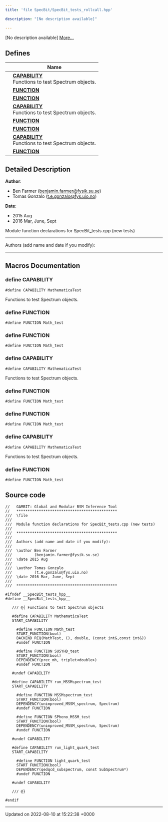 ```yaml
---
title: 'file SpecBit/SpecBit_tests_rollcall.hpp'

description: "[No description available]"

---
```







[No description available] [More...](#detailed-description)

## Defines

|                | Name           |
| -------------- | -------------- |
|  | **[CAPABILITY](/documentation/code/gambit_2.2/files/specbit__tests__rollcall_8hpp/#define-capability)** <br>Functions to test Spectrum objects.  |
|  | **[FUNCTION](/documentation/code/gambit_2.2/files/specbit__tests__rollcall_8hpp/#define-function)**  |
|  | **[FUNCTION](/documentation/code/gambit_2.2/files/specbit__tests__rollcall_8hpp/#define-function)**  |
|  | **[CAPABILITY](/documentation/code/gambit_2.2/files/specbit__tests__rollcall_8hpp/#define-capability)** <br>Functions to test Spectrum objects.  |
|  | **[FUNCTION](/documentation/code/gambit_2.2/files/specbit__tests__rollcall_8hpp/#define-function)**  |
|  | **[FUNCTION](/documentation/code/gambit_2.2/files/specbit__tests__rollcall_8hpp/#define-function)**  |
|  | **[CAPABILITY](/documentation/code/gambit_2.2/files/specbit__tests__rollcall_8hpp/#define-capability)** <br>Functions to test Spectrum objects.  |
|  | **[FUNCTION](/documentation/code/gambit_2.2/files/specbit__tests__rollcall_8hpp/#define-function)**  |

## Detailed Description


**Author**: 

  * Ben Farmer ([benjamin.farmer@fysik.su.se](mailto:benjamin.farmer@fysik.su.se)) 
  * Tomas Gonzalo ([t.e.gonzalo@fys.uio.no](mailto:t.e.gonzalo@fys.uio.no)) 


**Date**: 

  * 2015 Aug
  * 2016 Mar, June, Sept


Module function declarations for SpecBit_tests.cpp (new tests)



------------------

Authors (add name and date if you modify):



------------------




## Macros Documentation

### define CAPABILITY

```
#define CAPABILITY MathematicaTest
```

Functions to test Spectrum objects. 

### define FUNCTION

```
#define FUNCTION Math_test
```


### define FUNCTION

```
#define FUNCTION Math_test
```


### define CAPABILITY

```
#define CAPABILITY MathematicaTest
```

Functions to test Spectrum objects. 

### define FUNCTION

```
#define FUNCTION Math_test
```


### define FUNCTION

```
#define FUNCTION Math_test
```


### define CAPABILITY

```
#define CAPABILITY MathematicaTest
```

Functions to test Spectrum objects. 

### define FUNCTION

```
#define FUNCTION Math_test
```


## Source code

```
//   GAMBIT: Global and Modular BSM Inference Tool
//   *********************************************
///  \file
///
///  Module function declarations for SpecBit_tests.cpp (new tests)
///
///  *********************************************
///
///  Authors (add name and date if you modify):
///
///  \author Ben Farmer
///          (benjamin.farmer@fysik.su.se)
///  \date 2015 Aug
///
///  \author Tomas Gonzalo
///          (t.e.gonzalo@fys.uio.no)
///  \date 2016 Mar, June, Sept
///
///  *********************************************

#ifndef __SpecBit_tests_hpp__
#define __SpecBit_tests_hpp__

   /// @{ Functions to test Spectrum objects

   #define CAPABILITY MathematicaTest
   START_CAPABILITY

     #define FUNCTION Math_test
     START_FUNCTION(bool)
     BACKEND_REQ(MathTest, (), double, (const int&,const int&))
     #undef FUNCTION

     #define FUNCTION SUSYHD_test
     START_FUNCTION(bool)
     DEPENDENCY(prec_mh, triplet<double>)
     #undef FUNCTION

   #undef CAPABILITY

   #define CAPABILITY run_MSSMspectrum_test
   START_CAPABILITY

     #define FUNCTION MSSMspectrum_test
     START_FUNCTION(bool)
     DEPENDENCY(unimproved_MSSM_spectrum, Spectrum)
     #undef FUNCTION

     #define FUNCTION SPheno_MSSM_test
     START_FUNCTION(bool)
     DEPENDENCY(unimproved_MSSM_spectrum, Spectrum)
     #undef FUNCTION

   #undef CAPABILITY

   #define CAPABILITY run_light_quark_test
   START_CAPABILITY

     #define FUNCTION light_quark_test
     START_FUNCTION(bool)
     DEPENDENCY(qedqcd_subspectrum, const SubSpectrum*)
     #undef FUNCTION

   #undef CAPABILITY

   /// @}

#endif
```


-------------------------------

Updated on 2022-08-10 at 15:22:38 +0000
